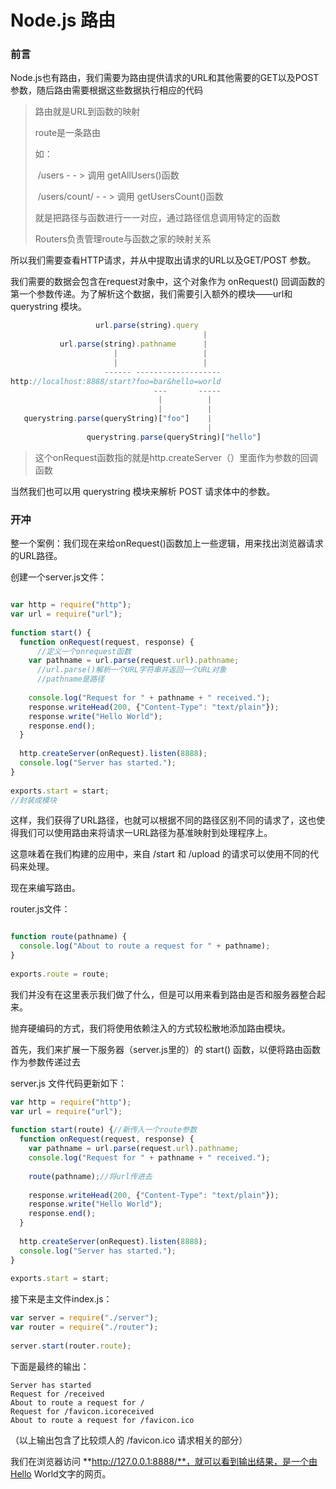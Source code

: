 # Node.js 路由

### 前言

Node.js也有路由，我们需要为路由提供请求的URL和其他需要的GET以及POST参数，随后路由需要根据这些数据执行相应的代码

> 路由就是URL到函数的映射
>
> route是一条路由
>
> 如：
>
> ​	/users  - - > 调用 getAllUsers()函数
>
> ​    /users/count/ - - > 调用 getUsersCount()函数
>
> 就是把路径与函数进行一一对应，通过路径信息调用特定的函数
>
> Routers负责管理route与函数之家的映射关系

所以我们需要查看HTTP请求，并从中提取出请求的URL以及GET/POST 参数。

我们需要的数据会包含在request对象中，这个对象作为 onRequest() 回调函数的第一个参数传递。为了解析这个数据，我们需要引入额外的模块——url和querystring 模块。

```javascript
                   url.parse(string).query
                                           |
           url.parse(string).pathname      |
                       |                   |
                       |                   |
                     ------ -------------------
http://localhost:8888/start?foo=bar&hello=world
                                ---       -----
                                 |          |
                                 |          |
   querystring.parse(queryString)["foo"]    |
                                            |
				 querystring.parse(queryString)["hello"]
```

> 这个onRequest函数指的就是http.createServer（）里面作为参数的回调函数

当然我们也可以用 querystring 模块来解析 POST 请求体中的参数。



### 开冲

整一个案例：我们现在来给onRequest()函数加上一些逻辑，用来找出浏览器请求的URL路径。

创建一个server.js文件：

```javascript

var http = require("http");
var url = require("url");
 
function start() {
  function onRequest(request, response) {
      //定义一个onrequest函数
    var pathname = url.parse(request.url).pathname;
      //url.parse()解析一个URL字符串并返回一个URL对象
      //pathname是路径
      
    console.log("Request for " + pathname + " received.");
    response.writeHead(200, {"Content-Type": "text/plain"});
    response.write("Hello World");
    response.end();
  }
 
  http.createServer(onRequest).listen(8888);
  console.log("Server has started.");
}
 
exports.start = start;
//封装成模块
```

这样，我们获得了URL路径，也就可以根据不同的路径区别不同的请求了，这也使得我们可以使用路由来将请求一URL路径为基准映射到处理程序上。

这意味着在我们构建的应用中，来自 /start 和 /upload 的请求可以使用不同的代码来处理。

现在来编写路由。

router.js文件：

```javascript

function route(pathname) {
  console.log("About to route a request for " + pathname);
}
 
exports.route = route;

```

我们并没有在这里表示我们做了什么，但是可以用来看到路由是否和服务器整合起来。

抛弃硬编码的方式，我们将使用依赖注入的方式较松散地添加路由模块。

首先，我们来扩展一下服务器（server.js里的）的 start() 函数，以便将路由函数作为参数传递过去

server.js 文件代码更新如下：

```javascript
var http = require("http");
var url = require("url");
 
function start(route) {//新传入一个route参数
  function onRequest(request, response) {
    var pathname = url.parse(request.url).pathname;
    console.log("Request for " + pathname + " received.");
 
    route(pathname);//将url传进去
 
    response.writeHead(200, {"Content-Type": "text/plain"});
    response.write("Hello World");
    response.end();
  }
 
  http.createServer(onRequest).listen(8888);
  console.log("Server has started.");
}
 
exports.start = start;

```

接下来是主文件index.js：

```javascript
var server = require("./server");
var router = require("./router");
 
server.start(router.route);

```

下面是最终的输出：

```
Server has started
Request for /received
About to route a request for /
Request for /favicon.icoreceived
About to route a request for /favicon.ico
```

（以上输出包含了比较烦人的 /favicon.ico 请求相关的部分）

我们在浏览器访问 **http://127.0.0.1:8888/**，就可以看到输出结果，是一个由Hello World文字的网页。

